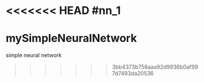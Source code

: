 <<<<<<< HEAD
#nn_1
=======
# mySimpleNeuralNetwork
simple neural network
>>>>>>> 3bb4373b758aaa92d9936b0af997d7493da20536
